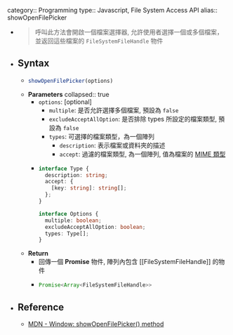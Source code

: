 category:: Programming
type:: Javascript, File System Access API
alias:: showOpenFilePicker

- > 呼叫此方法會開啟一個檔案選擇器, 允許使用者選擇一個或多個檔案，並返回這些檔案的 `FileSystemFileHandle` 物件
- ## Syntax
	- ```js
	  showOpenFilePicker(options)
	  ```
	- **Parameters**
	  collapsed:: true
		- `options`: [optional]
			- `multiple`: 是否允許選擇多個檔案, 預設為 `false`
			- `excludeAcceptAllOption`: 是否排除 types 所設定的檔案類型, 預設為 `false`
			- `types`: 可選擇的檔案類型，為一個陣列
				- `description`: 表示檔案或資料夾的描述
				- `accept`: 過濾的檔案類型, 為一個陣列, 值為檔案的 [MIME 類型](https://developer.mozilla.org/zh-CN/docs/Web/HTTP/Basics_of_HTTP/MIME_types/Common_types)
		- ```typescript
		  interface Type {
		    description: string;
		    accept: {
		      [key: string]: string[];
		    };
		  }
		  
		  interface Options {
		    multiple: boolean;
		    excludeAcceptAllOption: boolean;
		    types: Type[];
		  }
		  ```
	- **Return**
		- 回傳一個 **Promise** 物件,  陣列內包含 [[FileSystemFileHandle]] 的物件
		- ```typescript
		  Promise<Array<FileSystemFileHandle>>
		  ```
- ## Reference
	- [MDN - Window: showOpenFilePicker() method](https://developer.mozilla.org/en-US/docs/Web/API/window/showOpenFilePicker)